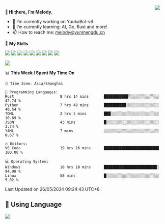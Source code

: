 <a href="#">
  <img align="right" src="https://github-readme-stats.vercel.app/api?username=melodyyuuka&count_private=true&show_icons=true" />
</a>

**👋 Hi there, I`m Melody.**

- 🔭 I’m currently working on YuukaBot-v6
- 🌱 I’m currently learning: AI, Go, Rust and more!
- 📫 How to reach me: melody@yunmengdu.cn

🌟 **My Skills** 

![](https://img.shields.io/badge/-Python-3e74a2?style=flat-square&logo=Python&logoColor=fff)
![](https://img.shields.io/badge/-Java-007396?style=flat-square&logo=OpenJDK&logoColor=fff)
![](https://img.shields.io/badge/-Node.js-339933?style=flat-square&logo=Node.js&logoColor=fff)
![](https://img.shields.io/badge/-Git-f05032?style=flat-square&logo=git&logoColor=fff)
![](https://img.shields.io/badge/-PostgreSQL-4169e1?style=flat-square&logo=PostgreSQL&logoColor=fff)
![](https://img.shields.io/badge/-Rust-000000?style=flat-square&logo=rust&logoColor=fff)
![](https://img.shields.io/badge/-VSCode-007acc?style=flat-square&logo=Visual-Studio-Code&logoColor=fff)
![](https://img.shields.io/badge/-FastAPI-009688?style=flat-square&logo=FastAPI&logoColor=fff)
![](https://img.shields.io/badge/-Linux-000000?style=flat-square&logo=Linux&logoColor=fff)


![](https://wakatime.com/badge/user/fa6dc0e2-47c5-4d2d-ae45-69fec6f2122c.svg)

<!--START_SECTION:waka-->
📊 **This Week I Spent My Time On** 

```text
🕑︎ Time Zone: Asia/Shanghai

💬 Programming Languages: 
Rust                     8 hrs 14 mins       ███████████░░░░░░░░░░░░░░   42.74 % 
Python                   7 hrs 48 mins       ██████████░░░░░░░░░░░░░░░   40.54 % 
TOML                     2 hrs 3 mins        ███░░░░░░░░░░░░░░░░░░░░░░   10.69 % 
JSON                     43 mins             █░░░░░░░░░░░░░░░░░░░░░░░░    3.74 % 
YAML                     7 mins              ░░░░░░░░░░░░░░░░░░░░░░░░░    0.67 % 

🔥 Editors: 
VS Code                  19 hrs 16 mins      █████████████████████████   100.00 % 

💻 Operating System: 
Windows                  18 hrs 18 mins      ████████████████████████░   94.98 % 
Linux                    58 mins             █░░░░░░░░░░░░░░░░░░░░░░░░    5.02 % 
```


 Last Updated on 26/05/2024 09:24:43 UTC+8
<!--END_SECTION:waka-->

## 🥰 **Using Language**

![](https://github-readme-stats.vercel.app/api/wakatime?username=MelodyYuyuko&layout=compact&hide_border=true)
